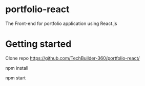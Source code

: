# portfolio-react
The Front-end for portfolio application using React.js

# Getting started
Clone repo https://github.com/TechBuilder-360/portfolio-react/

npm install

npm start
